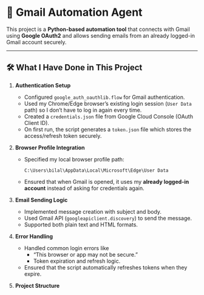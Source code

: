 # 📧 Gmail Automation Agent  

This project is a **Python-based automation tool** that connects with Gmail using **Google OAuth2** and allows sending emails from an already logged-in Gmail account securely.  

---

## 🛠 What I Have Done in This Project  

1. **Authentication Setup**  
   - Configured `google_auth_oauthlib.flow` for Gmail authentication.  
   - Used my Chrome/Edge browser’s existing login session (`User Data` path) so I don’t have to log in again every time.  
   - Created a `credentials.json` file from Google Cloud Console (OAuth Client ID).  
   - On first run, the script generates a `token.json` file which stores the access/refresh token securely.  

2. **Browser Profile Integration**  
   - Specified my local browser profile path:  
     ```
     C:\Users\bilal\AppData\Local\Microsoft\Edge\User Data
     ```  
   - Ensured that when Gmail is opened, it uses my **already logged-in account** instead of asking for credentials again.  

3. **Email Sending Logic**  
   - Implemented message creation with subject and body.  
   - Used Gmail API (`googleapiclient.discovery`) to send the message.  
   - Supported both plain text and HTML formats.  

4. **Error Handling**  
   - Handled common login errors like  
     - “This browser or app may not be secure.”  
     - Token expiration and refresh logic.  
   - Ensured that the script automatically refreshes tokens when they expire.  

5. **Project Structure**  
